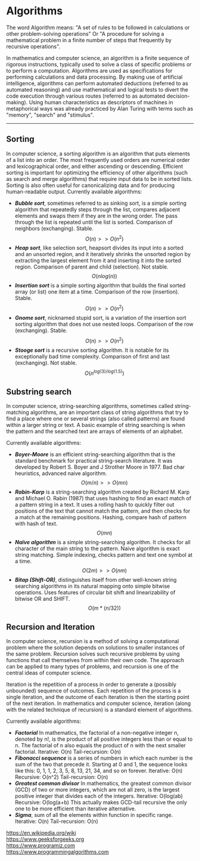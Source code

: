 # Algorithms

The word Algorithm means: "A  set of rules to be followed in calculations or other problem-solving operations" Or "A procedure for solving a mathematical problem in a finite number of steps that frequently by recursive operations".

In mathematics and computer science, an algorithm is a finite sequence of rigorous instructions, typically used to solve a class of specific problems or to perform a computation. Algorithms are used as specifications for performing calculations and data processing. By making use of artificial intelligence, algorithms can perform automated deductions (referred to as automated reasoning) and use mathematical and logical tests to divert the code execution through various routes (referred to as automated decision-making). Using human characteristics as descriptors of machines in metaphorical ways was already practiced by Alan Turing with terms such as "memory", "search" and "stimulus".

---
## Sorting
In computer science, a sorting algorithm is an algorithm that puts elements of a list into an order. The most frequently used orders are numerical order and lexicographical order, and either ascending or descending. Efficient sorting is important for optimizing the efficiency of other algorithms (such as search and merge algorithms) that require input data to be in sorted lists. Sorting is also often useful for canonicalizing data and for producing human-readable output.
Currently available algorithms:

* <b><em>Bubble sort</em></b>, sometimes referred to as sinking sort, is a simple sorting algorithm that repeatedly steps through the list, compares adjacent elements and swaps them if they are in the wrong order. The pass through the list is repeated until the list is sorted. Comparison of neighbors (exchanging). Stable. $$O(n)>> O(n^2)$$
* <b><em>Heap sort</em></b>, like selection sort, heapsort divides its input into a sorted and an unsorted region, and it iteratively shrinks the unsorted region by extracting the largest element from it and inserting it into the sorted region. Comparison of parent and child (selection). Not stable. $$O(n log(n))$$
* <b><em>Insertion sort</em></b> is a simple sorting algorithm that builds the final sorted array (or list) one item at a time. Comparison of the row (insertion). Stable. $$O(n)>>O(n^2)$$
* <b><em>Gnome sort</em></b>, nicknamed stupid sort, is a variation of the insertion sort sorting algorithm that does not use nested loops. Comparison of the row (exchanging). Stable. $$O(n)>>O(n^2)$$
* <b><em>Stooge sort</em></b> is a recursive sorting algorithm. It is notable for its exceptionally bad time complexity. Comparison of first and last (exchanging). Not stable. $$O(n^{log(3)/log(1.5)})$$
  
## Substring search
In computer science, string-searching algorithms, sometimes called string-matching algorithms, are an important class of string algorithms that try to find a place where one or several strings (also called patterns) are found within a larger string or text. A basic example of string searching is when the pattern and the searched text are arrays of elements of an alphabet.

Currently available algorithms:

* <b><em>Boyer-Moore</em></b> is an efficient string-searching algorithm that is the standard benchmark for practical string-search literature. It was developed by Robert S. Boyer and J Strother Moore in 1977. Bad char heuristics, advanced naive algorithm. $$O(m/n)>>O(mn)$$
* <b><em>Rabin-Karp</em></b> is a string-searching algorithm created by Richard M. Karp and Michael O. Rabin (1987) that uses hashing to find an exact match of a pattern string in a text. It uses a rolling hash to quickly filter out positions of the text that cannot match the pattern, and then checks for a match at the remaining positions. Hashing, compare hash of pattern with hash of text. $$O(mn)$$
* <b><em>Naïve algorithm</em></b> is a simple string-searching algorithm. It checks for all character of the main string to the pattern. Naive algorithm is exact string matching. Simple indexing, checks pattern and text one symbol at a time. $$O(2m)>>O(nm)$$
* <b><em>Bitap (Shift-OR)</em></b>, distinguishes itself from other well-known string searching algorithms in its natural mapping onto simple bitwise operations. Uses features of circular bit shift and linearizability of bitwise OR and SHIFT. $$O(m*(n/32))$$

## Recursion and Iteration
In computer science, recursion is a method of solving a computational problem where the solution depends on solutions to smaller instances of the same problem. Recursion solves such recursive problems by using functions that call themselves from within their own code. The approach can be applied to many types of problems, and recursion is one of the central ideas of computer science.

Iteration is the repetition of a process in order to generate a (possibly unbounded) sequence of outcomes. Each repetition of the process is a single iteration, and the outcome of each iteration is then the starting point of the next iteration. In mathematics and computer science, iteration (along with the related technique of recursion) is a standard element of algorithms.

Currently available algorithms:

* <b><em>Factorial</em></b> In mathematics, the factorial of a non-negative integer n, denoted by n!, is the product of all positive integers less than or equal to n. The factorial of n also equals the product of n with the next smaller factorial. Iterative: O(n) Tail-recursion: O(n)
* <b><em>Fibonacci sequence</em></b> is a series of numbers in which each number is the sum of the two that precede it. Starting at 0 and 1, the sequence looks like this: 0, 1, 1, 2, 3, 5, 8, 13, 21, 34, and so on forever. Iterative: O(n) Recursive: O(n^2) Tail-recursion: O(n)
* <b><em>Greatest common divisor</em></b> In mathematics, the greatest common divisor (GCD) of two or more integers, which are not all zero, is the largest positive integer that divides each of the integers. Iterative: O(log(ab) Recursive: O(log(a+b) This actually makes GCD-tail recursive the only one to be more efficient than iterative alternative.
* <b><em>Sigma</em></b>, sum of all the elements within function in specific range. Iterative: O(n) Tail-recursion: O(n)

https://en.wikipedia.org/wiki \
https://www.geeksforgeeks.org \
https://www.programiz.com \
https://www.programmingalgorithms.com
